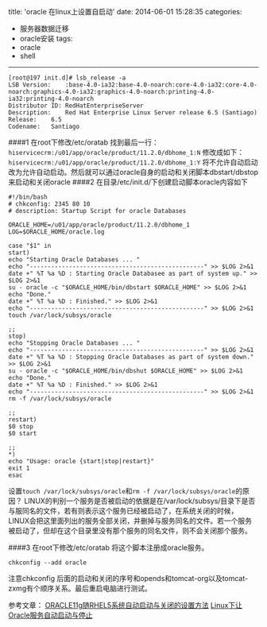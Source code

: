 title: 'oracle 在linux上设置自启动'
date: 2014-06-01 15:28:35
categories:
- 服务器数据迁移
- oracle安装
tags:
- oracle
- shell
---


```shell
[root@197 init.d]# lsb_release -a
LSB Version:	:base-4.0-ia32:base-4.0-noarch:core-4.0-ia32:core-4.0-noarch:graphics-4.0-ia32:graphics-4.0-noarch:printing-4.0-ia32:printing-4.0-noarch
Distributor ID:	RedHatEnterpriseServer
Description:	Red Hat Enterprise Linux Server release 6.5 (Santiago)
Release:	6.5
Codename:	Santiago
```
####1 在root下修改/etc/oratab
找到最后一行：
``hiservicecrm:/u01/app/oracle/product/11.2.0/dbhome_1:N``
修改成如下：
``hiservicecrm:/u01/app/oracle/product/11.2.0/dbhome_1:Y``
将不允许自动启动改为允许自动启动。然后就可以通过oracle自身的启动和关闭脚本dbstart/dbstop来启动和关闭oracle
####2 在目录/etc/init.d/下创建启动脚本oracle内容如下
```shell
#!/bin/bash
# chkconfig: 2345 80 10
# description: Startup Script for oracle Databases 

ORACLE_HOME=/u01/app/oracle/product/11.2.0/dbhome_1
LOG=$ORACLE_HOME/oracle.log

case "$1" in
start)
echo "Starting Oracle Databases ... "
echo "-------------------------------------------------" >> $LOG 2>&1
date +" %T %a %D : Starting Oracle Databasee as part of system up." >> $LOG 2>&1
su - oracle -c "$ORACLE_HOME/bin/dbstart $ORACLE_HOME" >> $LOG 2>&1
echo "Done."
date +" %T %a %D : Finished." >> $LOG 2>&1
echo "-------------------------------------------------" >> $LOG 2>&1
touch /var/lock/subsys/oracle

;;
stop)
echo "Stopping Oracle Databases ... "
echo "-------------------------------------------------" >> $LOG 2>&1
date +" %T %a %D : Stopping Oracle Databases as part of system down." >> $LOG 2>&1
su - oracle -c "$ORACLE_HOME/bin/dbshut $ORACLE_HOME" >> $LOG 2>&1
echo "Done."
date +" %T %a %D : Finished." >> $LOG 2>&1
echo "-------------------------------------------------" >> $LOG 2>&1
rm -f /var/lock/subsys/oracle

;;
restart)
$0 stop
$0 start

;;
*)
echo "Usage: oracle {start|stop|restart}"
exit 1
esac
```
设置``touch /var/lock/subsys/oracle``和``rm -f /var/lock/subsys/oracle``的原因？
LINUX的判别一个服务是否被启动的依据是在/var/lock/subsys/目录下是否与服同名的文件，若有则表示这个服务已经被启动了，在系统关闭的时候，LINUX会把这里面列出的服务全部关闭，并删掉与服务同名的文件。若一个服务被启动了，但却在这个目录里没有那个服务的同名文件，则不会关闭那个服务。

####3 在root下修改/etc/oratab 将这个脚本注册成oracle服务。
```shell
chkconfig --add oracle
```
注意chkconfig 后面的启动和关闭的序号和opends和tomcat-org以及tomcat-zxmg有个顺序关系。最后重启电脑进行测试。

参考文章：
[ORACLE11g随RHEL5系统自动启动与关闭的设置方法](http://www.jb51.net/article/19823.htm)
[Linux下让Oracle服务自动启动与停止](http://blog.sina.com.cn/s/blog_3f2ef1180100budu.html)